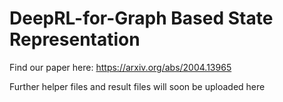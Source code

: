 # DeepRL-for-Graph Based State Representation

Find our paper here: https://arxiv.org/abs/2004.13965

Further helper files and result files will soon be uploaded here
